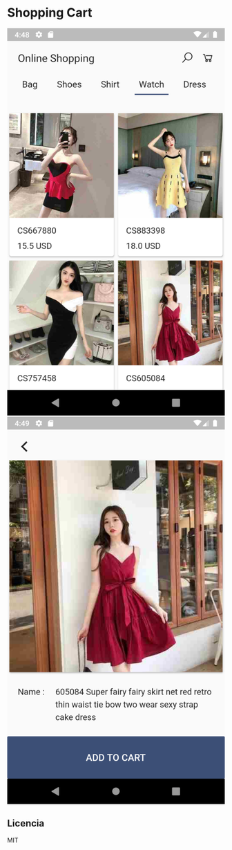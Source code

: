 # Shopping Cart

![Captura de la app](./.readme-public/captura1.png)
![Captura de la app](./.readme-public/captura2.png)

## Licencia
MIT


